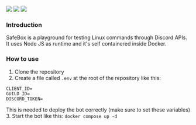 ![](https://img.shields.io/github/license/classy-giraffe/SafeBox?label=License)
![](https://img.shields.io/github/stars/classy-giraffe/SafeBox?label=Stars)
![](https://img.shields.io/github/forks/classy-giraffe/SafeBox?label=Forks)

### Introduction
SafeBox is a playground for testing Linux commands through Discord APIs. It uses Node JS as runtime and it's self containered inside Docker.

### How to use
1. Clone the repository
2. Create a file called `.env` at the root of the repository like this:
```
CLIENT_ID=
GUILD_ID=
DISCORD_TOKEN=
```
This is needed to deploy the bot correctly (make sure to set these variables)
3. Start the bot like this: `docker compose up -d`